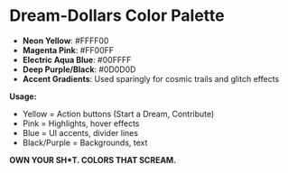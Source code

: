 # Dream-Dollars Color Palette

- **Neon Yellow**: #FFFF00
- **Magenta Pink**: #FF00FF
- **Electric Aqua Blue**: #00FFFF
- **Deep Purple/Black**: #0D0D0D
- **Accent Gradients**: Used sparingly for cosmic trails and glitch effects

**Usage:**
- Yellow = Action buttons (Start a Dream, Contribute)
- Pink = Highlights, hover effects
- Blue = UI accents, divider lines
- Black/Purple = Backgrounds, text

**OWN YOUR SH*T. COLORS THAT SCREAM.**